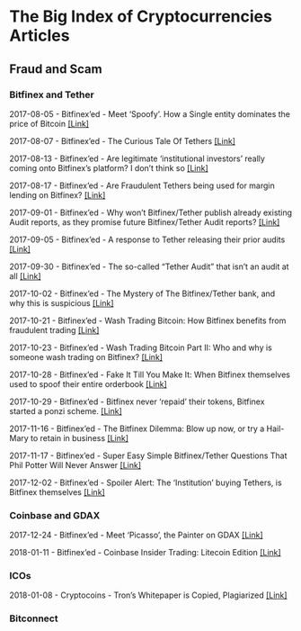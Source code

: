 # The Big Index of Cryptocurrencies Articles


## Fraud and Scam

### Bitfinex and Tether

2017-08-05 - Bitfinex’ed - Meet ‘Spoofy’. How a Single entity dominates the price of Bitcoin [[Link]](https://hackernoon.com/meet-spoofy-how-a-single-entity-dominates-the-price-of-bitcoin-39c711d28eb4)

2017-08-07 - Bitfinex’ed - The Curious Tale Of Tethers [[Link]](https://hackernoon.com/the-curious-tale-of-tethers-6b0031eead87)

2017-08-13 - Bitfinex’ed - Are legitimate ‘institutional investors’ really coming onto Bitfinex’s platform? I don’t think so [[Link]](https://medium.com/@bitfinexed/are-legitimate-institutional-investors-really-coming-onto-bitfinex-s-platform-i-don-t-think-so-cb4ed5175092)

2017-08-17 - Bitfinex’ed - Are Fraudulent Tethers being used for margin lending on Bitfinex? [[Link]](https://medium.com/@bitfinexed/are-fraudulent-tethers-being-used-for-margin-lending-on-bitfinex-5de9dd80f330)

2017-09-01 - Bitfinex’ed - Why won’t Bitfinex/Tether publish already existing Audit reports, as they promise future Bitfinex/Tether Audit reports? [[Link]](https://medium.com/@bitfinexed/why-wont-bitfinex-tether-publish-already-existing-audit-reports-as-they-promise-future-bitfinex-51d26d14d226)

2017-09-05 - Bitfinex’ed - A response to Tether releasing their prior audits [[Link]](https://medium.com/@bitfinexed/a-response-to-tether-releasing-their-prior-audits-cceab8989c70)

2017-09-30 - Bitfinex’ed - The so-called “Tether Audit” that isn’t an audit at all [[Link]](https://medium.com/@bitfinexed/the-so-called-tether-audit-that-isnt-an-audit-at-all-5a40cfcc2a75)

2017-10-02 - Bitfinex’ed - The Mystery of The Bitfinex/Tether bank, and why this is suspicious [[Link]](https://medium.com/@bitfinexed/the-mystery-of-the-bitfinex-tether-bank-and-why-this-is-suspicious-a8a6407a1241)

2017-10-21 - Bitfinex’ed - Wash Trading Bitcoin: How Bitfinex benefits from fraudulent trading [[Link]](https://medium.com/@bitfinexed/wash-trading-bitcoin-how-bitfinex-benefits-from-fraudulent-trading-8bd66be73215)

2017-10-23 - Bitfinex’ed - Wash Trading Bitcoin Part II: Who and why is someone wash trading on Bitfinex? [[Link]](https://medium.com/@bitfinexed/wash-trading-bitcoin-part-ii-who-and-why-is-someone-wash-trading-on-bitfinex-e1c7b5e0b3bb)

2017-10-28 - Bitfinex’ed - Fake It Till You Make It: When Bitfinex themselves used to spoof their entire orderbook [[Link]](https://medium.com/@bitfinexed/fake-it-till-you-make-it-when-bitfinex-themselves-used-to-spoof-their-entire-orderbook-18294585338)

2017-10-29 - Bitfinex’ed - Bitfinex never ‘repaid’ their tokens, Bitfinex started a ponzi scheme. [[Link]](https://medium.com/@bitfinexed/bitfinex-never-repaid-their-tokens-bitfinex-started-a-ponzi-scheme-86a9291add29)

2017-11-16 - Bitfinex’ed - The Bitfinex Dilemma: Blow up now, or try a Hail-Mary to retain in business [[Link]](https://medium.com/@bitfinexed/the-bitfinex-dilemma-blow-up-now-or-try-a-hail-mary-to-retain-in-business-10b9d989359f)

2017-11-17 - Bitfinex’ed - Super Easy Simple Bitfinex/Tether Questions That Phil Potter Will Never Answer [[Link]](https://medium.com/@bitfinexed/super-easy-simple-bitfinex-tether-questions-that-phil-potter-will-never-answer-ca564d4e184c)

2017-12-02 - Bitfinex’ed - Spoiler Alert: The ‘Institution’ buying Tethers, is Bitfinex themselves [[Link]](https://medium.com/@bitfinexed/spoiler-alert-the-institution-buying-tethers-is-bitfinex-themselves-f56af29ce60c)


### Coinbase and GDAX

2017-12-24 - Bitfinex’ed - Meet ‘Picasso’, the Painter on GDAX [[Link]](https://medium.com/@bitfinexed/meet-picasso-the-painter-on-gdax-c478ff8f50e5)

2018-01-11 - Bitfinex’ed - Coinbase Insider Trading: Litecoin Edition [[Link]](https://medium.com/@bitfinexed/coinbase-insider-trading-litecoin-edition-be64ead3facc)


### ICOs

2018-01-08 - Cryptocoins - Tron’s Whitepaper is Copied, Plagiarized [[Link]](https://hackernoon.com/trons-whitepaper-is-copied-plagiarized-cefce74335ce)

### Bitconnect
